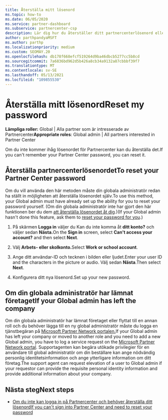 ```yaml
---
title: Återställa mitt lösenord
ms.topic: how-to
ms.date: 06/05/2020
ms.service: partner-dashboard
ms.subservice: partnercenter-csp
description: Lär dig hur du återställer ditt partnercenterlösenord eller får hjälp från företagets globala administratör. Lär dig också hur du lägger till en ny global partnercenteradministratör.
author: parthpandyaMSFT
ms.author: parthp
ms.localizationpriority: medium
ms.custom: SEOMAY.20
ms.openlocfilehash: db178f668efcf519264d9ba46dbcb5277cc5b8cd
ms.sourcegitcommit: 7a6836bd962d5b426a8cb34a9132a87cbbbf39f7
ms.translationtype: MT
ms.contentlocale: sv-SE
ms.lasthandoff: 05/13/2021
ms.locfileid: "109855530"
---
```

# <a name="reset-my-password"></a><span data-ttu-id="bfdab-103">Återställa mitt lösenord</span><span class="sxs-lookup"><span data-stu-id="bfdab-103">Reset my password</span></span>
 
<span data-ttu-id="bfdab-104">**Lämpliga roller:** Global | Alla partner som är intresserade av Partnercenter</span><span class="sxs-lookup"><span data-stu-id="bfdab-104">**Appropriate roles**: Global admin | All partners interested in Partner Center</span></span>


<span data-ttu-id="bfdab-105">Om du inte kommer ihåg lösenordet för Partnercenter kan du återställa det.</span><span class="sxs-lookup"><span data-stu-id="bfdab-105">If you can't remember your Partner Center password, you can reset it.</span></span>

## <a name="to-reset-your-partner-center-password"></a><span data-ttu-id="bfdab-106">Återställa partnercenterlösenordet</span><span class="sxs-lookup"><span data-stu-id="bfdab-106">To reset your Partner Center password</span></span>

<span data-ttu-id="bfdab-107">Om du vill använda den här metoden måste din globala administratör redan ha ställt in möjligheten att återställa lösenordet själv.</span><span class="sxs-lookup"><span data-stu-id="bfdab-107">To use this method, your Global admin must have already set up the ability for you to reset your password yourself.</span></span> <span data-ttu-id="bfdab-108">(Om din globala administratör inte har gjort den här funktionen ber du dem [att återställa lösenordet åt dig](reset-a-user-password.md).)</span><span class="sxs-lookup"><span data-stu-id="bfdab-108">(If your Global admin hasn't done this feature, ask them to [reset your password for you](reset-a-user-password.md).)</span></span>

1. <span data-ttu-id="bfdab-109">På skärmen **Logga in** väljer du Kan du inte komma åt **ditt konto?** och väljer sedan **Nästa.**</span><span class="sxs-lookup"><span data-stu-id="bfdab-109">On the **Sign in** screen, select **Can't access your account?** and then select **Next**.</span></span>

2. <span data-ttu-id="bfdab-110">Välj **Arbets- eller skolkonto.**</span><span class="sxs-lookup"><span data-stu-id="bfdab-110">Select **Work or school account**.</span></span>

3. <span data-ttu-id="bfdab-111">Ange ditt användar-ID och tecknen i bilden eller ljudet.</span><span class="sxs-lookup"><span data-stu-id="bfdab-111">Enter your user ID and the characters in the picture or audio.</span></span> <span data-ttu-id="bfdab-112">Välj sedan **Nästa**.</span><span class="sxs-lookup"><span data-stu-id="bfdab-112">Then select **Next**.</span></span>

4. <span data-ttu-id="bfdab-113">Konfigurera ditt nya lösenord.</span><span class="sxs-lookup"><span data-stu-id="bfdab-113">Set up your new password.</span></span>

## <a name="if-your-global-admin-has-left-the-company"></a><span data-ttu-id="bfdab-114">Om din globala administratör har lämnat företaget</span><span class="sxs-lookup"><span data-stu-id="bfdab-114">If your Global admin has left the company</span></span>

<span data-ttu-id="bfdab-115">Om din globala administratör har lämnat företaget eller flyttat till en annan roll och du behöver lägga till en ny global administratör måste du logga en tjänstbegäran på [Microsoft Partner Network portalen.](https://partner.microsoft.com/commercial#/)</span><span class="sxs-lookup"><span data-stu-id="bfdab-115">If your Global admin has left your company or moved to another role and you need to add a new Global admin, you have to log a service request on the [Microsoft Partner Network portal](https://partner.microsoft.com/commercial#/).</span></span> <span data-ttu-id="bfdab-116">Supportagenten kan begära utökade privilegier för en användare till global administratör om din beställare kan ange nödvändig personlig identitetsinformation och ange ytterligare information om ditt företag.</span><span class="sxs-lookup"><span data-stu-id="bfdab-116">The support agent can request elevation of a user to Global admin if your requestor can provide the requisite personal identity information and provide additional information about your company.</span></span> 

## <a name="next-steps"></a><span data-ttu-id="bfdab-117">Nästa steg</span><span class="sxs-lookup"><span data-stu-id="bfdab-117">Next steps</span></span>

- [<span data-ttu-id="bfdab-118">Om du inte kan logga in på Partnercenter och behöver återställa ditt lösenord</span><span class="sxs-lookup"><span data-stu-id="bfdab-118">If you can't sign into Partner Center and need to reset your password</span></span>](unable-to-sign-in.md)